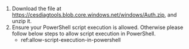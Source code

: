1. Download the file at <https://cesdiagtools.blob.core.windows.net/windows/Auth.zip>, and unzip it.
2. Ensure your PowerShell script execution is allowed. Otherwise please follow below steps to allow script execution in PowerShell.
    - ref:allow-script-execution-in-powershell
